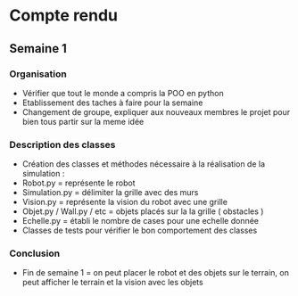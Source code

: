 # Compte rendu

## Semaine 1 

### Organisation

  - Vérifier que tout le monde a compris la POO en python
  - Etablissement des taches à faire pour la semaine
  - Changement de groupe, expliquer aux nouveaux membres le projet pour bien tous partir sur la meme idée

### Description des classes

  - Création des classes et méthodes nécessaire à la réalisation de la simulation :
  - Robot.py = représente le robot
  - Simulation.py = délimiter la grille avec des murs
  - Vision.py = représente la vision du robot avec une grille
  - Objet.py / Wall.py / etc = objets placés sur la la grille ( obstacles )
  - Echelle.py = établi le nombre de cases pour une echelle donnée
  - Classes de tests pour vérifier le bon comportement des classes 

### Conclusion

  - Fin de semaine 1 = on peut placer le robot et des objets sur le terrain, on peut afficher le terrain et la vision avec les objets
